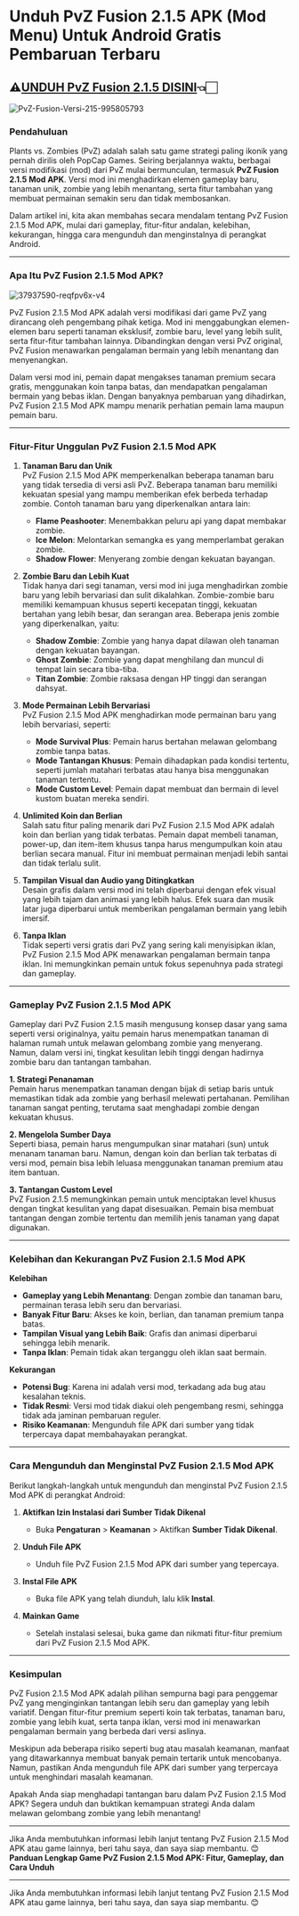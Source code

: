 # Unduh PvZ Fusion 2.1.5 APK (Mod Menu) Untuk Android Gratis Pembaruan Terbaru

## ⚠️[UNDUH PvZ Fusion 2.1.5 DISINI](https://spoo.me/lheDJ1)👈🏻

![PvZ-Fusion-Versi-215-995805793](https://github.com/user-attachments/assets/e04074d6-3407-4a5b-bdb5-4b99f8ff21c6)

### **Pendahuluan**  
Plants vs. Zombies (PvZ) adalah salah satu game strategi paling ikonik yang pernah dirilis oleh PopCap Games. Seiring berjalannya waktu, berbagai versi modifikasi (mod) dari PvZ mulai bermunculan, termasuk **PvZ Fusion 2.1.5 Mod APK**. Versi mod ini menghadirkan elemen gameplay baru, tanaman unik, zombie yang lebih menantang, serta fitur tambahan yang membuat permainan semakin seru dan tidak membosankan.  

Dalam artikel ini, kita akan membahas secara mendalam tentang PvZ Fusion 2.1.5 Mod APK, mulai dari gameplay, fitur-fitur andalan, kelebihan, kekurangan, hingga cara mengunduh dan menginstalnya di perangkat Android.  

---

### **Apa Itu PvZ Fusion 2.1.5 Mod APK?**  

![37937590-reqfpv6x-v4](https://github.com/user-attachments/assets/c2951aed-a514-47ba-a2b5-9d257a1c738a)

PvZ Fusion 2.1.5 Mod APK adalah versi modifikasi dari game PvZ yang dirancang oleh pengembang pihak ketiga. Mod ini menggabungkan elemen-elemen baru seperti tanaman eksklusif, zombie baru, level yang lebih sulit, serta fitur-fitur tambahan lainnya. Dibandingkan dengan versi PvZ original, PvZ Fusion menawarkan pengalaman bermain yang lebih menantang dan menyenangkan.  

Dalam versi mod ini, pemain dapat mengakses tanaman premium secara gratis, menggunakan koin tanpa batas, dan mendapatkan pengalaman bermain yang bebas iklan. Dengan banyaknya pembaruan yang dihadirkan, PvZ Fusion 2.1.5 Mod APK mampu menarik perhatian pemain lama maupun pemain baru.  

---

### **Fitur-Fitur Unggulan PvZ Fusion 2.1.5 Mod APK**  

1. **Tanaman Baru dan Unik**  
   PvZ Fusion 2.1.5 Mod APK memperkenalkan beberapa tanaman baru yang tidak tersedia di versi asli PvZ. Beberapa tanaman baru memiliki kekuatan spesial yang mampu memberikan efek berbeda terhadap zombie. Contoh tanaman baru yang diperkenalkan antara lain:  
   - **Flame Peashooter**: Menembakkan peluru api yang dapat membakar zombie.  
   - **Ice Melon**: Melontarkan semangka es yang memperlambat gerakan zombie.  
   - **Shadow Flower**: Menyerang zombie dengan kekuatan bayangan.  

2. **Zombie Baru dan Lebih Kuat**  
   Tidak hanya dari segi tanaman, versi mod ini juga menghadirkan zombie baru yang lebih bervariasi dan sulit dikalahkan. Zombie-zombie baru memiliki kemampuan khusus seperti kecepatan tinggi, kekuatan bertahan yang lebih besar, dan serangan area. Beberapa jenis zombie yang diperkenalkan, yaitu:  
   - **Shadow Zombie**: Zombie yang hanya dapat dilawan oleh tanaman dengan kekuatan bayangan.  
   - **Ghost Zombie**: Zombie yang dapat menghilang dan muncul di tempat lain secara tiba-tiba.  
   - **Titan Zombie**: Zombie raksasa dengan HP tinggi dan serangan dahsyat.  

3. **Mode Permainan Lebih Bervariasi**  
   PvZ Fusion 2.1.5 Mod APK menghadirkan mode permainan baru yang lebih bervariasi, seperti:  
   - **Mode Survival Plus**: Pemain harus bertahan melawan gelombang zombie tanpa batas.  
   - **Mode Tantangan Khusus**: Pemain dihadapkan pada kondisi tertentu, seperti jumlah matahari terbatas atau hanya bisa menggunakan tanaman tertentu.  
   - **Mode Custom Level**: Pemain dapat membuat dan bermain di level kustom buatan mereka sendiri.  

4. **Unlimited Koin dan Berlian**  
   Salah satu fitur paling menarik dari PvZ Fusion 2.1.5 Mod APK adalah koin dan berlian yang tidak terbatas. Pemain dapat membeli tanaman, power-up, dan item-item khusus tanpa harus mengumpulkan koin atau berlian secara manual. Fitur ini membuat permainan menjadi lebih santai dan tidak terlalu sulit.  

5. **Tampilan Visual dan Audio yang Ditingkatkan**  
   Desain grafis dalam versi mod ini telah diperbarui dengan efek visual yang lebih tajam dan animasi yang lebih halus. Efek suara dan musik latar juga diperbarui untuk memberikan pengalaman bermain yang lebih imersif.  

6. **Tanpa Iklan**  
   Tidak seperti versi gratis dari PvZ yang sering kali menyisipkan iklan, PvZ Fusion 2.1.5 Mod APK menawarkan pengalaman bermain tanpa iklan. Ini memungkinkan pemain untuk fokus sepenuhnya pada strategi dan gameplay.  

---

### **Gameplay PvZ Fusion 2.1.5 Mod APK**  
Gameplay dari PvZ Fusion 2.1.5 masih mengusung konsep dasar yang sama seperti versi originalnya, yaitu pemain harus menempatkan tanaman di halaman rumah untuk melawan gelombang zombie yang menyerang. Namun, dalam versi ini, tingkat kesulitan lebih tinggi dengan hadirnya zombie baru dan tantangan tambahan.  

**1. Strategi Penanaman**  
Pemain harus menempatkan tanaman dengan bijak di setiap baris untuk memastikan tidak ada zombie yang berhasil melewati pertahanan. Pemilihan tanaman sangat penting, terutama saat menghadapi zombie dengan kekuatan khusus.  

**2. Mengelola Sumber Daya**  
Seperti biasa, pemain harus mengumpulkan sinar matahari (sun) untuk menanam tanaman baru. Namun, dengan koin dan berlian tak terbatas di versi mod, pemain bisa lebih leluasa menggunakan tanaman premium atau item bantuan.  

**3. Tantangan Custom Level**  
PvZ Fusion 2.1.5 memungkinkan pemain untuk menciptakan level khusus dengan tingkat kesulitan yang dapat disesuaikan. Pemain bisa membuat tantangan dengan zombie tertentu dan memilih jenis tanaman yang dapat digunakan.  

---

### **Kelebihan dan Kekurangan PvZ Fusion 2.1.5 Mod APK**  

**Kelebihan**  
- **Gameplay yang Lebih Menantang**: Dengan zombie dan tanaman baru, permainan terasa lebih seru dan bervariasi.  
- **Banyak Fitur Baru**: Akses ke koin, berlian, dan tanaman premium tanpa batas.  
- **Tampilan Visual yang Lebih Baik**: Grafis dan animasi diperbarui sehingga lebih menarik.  
- **Tanpa Iklan**: Pemain tidak akan terganggu oleh iklan saat bermain.  

**Kekurangan**  
- **Potensi Bug**: Karena ini adalah versi mod, terkadang ada bug atau kesalahan teknis.  
- **Tidak Resmi**: Versi mod tidak diakui oleh pengembang resmi, sehingga tidak ada jaminan pembaruan reguler.  
- **Risiko Keamanan**: Mengunduh file APK dari sumber yang tidak terpercaya dapat membahayakan perangkat.  

---

### **Cara Mengunduh dan Menginstal PvZ Fusion 2.1.5 Mod APK**  

Berikut langkah-langkah untuk mengunduh dan menginstal PvZ Fusion 2.1.5 Mod APK di perangkat Android:  

1. **Aktifkan Izin Instalasi dari Sumber Tidak Dikenal**  
   - Buka **Pengaturan** > **Keamanan** > Aktifkan **Sumber Tidak Dikenal**.  

2. **Unduh File APK**  
   - Unduh file PvZ Fusion 2.1.5 Mod APK dari sumber yang tepercaya.  

3. **Instal File APK**  
   - Buka file APK yang telah diunduh, lalu klik **Instal**.  

4. **Mainkan Game**  
   - Setelah instalasi selesai, buka game dan nikmati fitur-fitur premium dari PvZ Fusion 2.1.5 Mod APK.  

---

### **Kesimpulan**  
PvZ Fusion 2.1.5 Mod APK adalah pilihan sempurna bagi para penggemar PvZ yang menginginkan tantangan lebih seru dan gameplay yang lebih variatif. Dengan fitur-fitur premium seperti koin tak terbatas, tanaman baru, zombie yang lebih kuat, serta tanpa iklan, versi mod ini menawarkan pengalaman bermain yang berbeda dari versi aslinya.  

Meskipun ada beberapa risiko seperti bug atau masalah keamanan, manfaat yang ditawarkannya membuat banyak pemain tertarik untuk mencobanya. Namun, pastikan Anda mengunduh file APK dari sumber yang terpercaya untuk menghindari masalah keamanan.  

Apakah Anda siap menghadapi tantangan baru dalam PvZ Fusion 2.1.5 Mod APK? Segera unduh dan buktikan kemampuan strategi Anda dalam melawan gelombang zombie yang lebih menantang!  

---

Jika Anda membutuhkan informasi lebih lanjut tentang PvZ Fusion 2.1.5 Mod APK atau game lainnya, beri tahu saya, dan saya siap membantu. 😊**Panduan Lengkap Game PvZ Fusion 2.1.5 Mod APK: Fitur, Gameplay, dan Cara Unduh**  

---

Jika Anda membutuhkan informasi lebih lanjut tentang PvZ Fusion 2.1.5 Mod APK atau game lainnya, beri tahu saya, dan saya siap membantu. 😊
